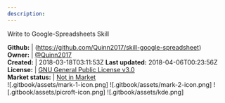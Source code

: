 ```yaml
---
description: 
---
```

Write to Google-Spreadsheets Skill



**Github:** | (https://github.com/Quinn2017/skill-google-spreadsheet)  
**Owner:** | [@Quinn2017](https://github.com/Quinn2017)  
**Created:** | 2018-03-18T03:11:53Z  **Last updated:** 2018-04-06T00:23:56Z  
**License:** | [GNU General Public License v3.0](https://api.github.com/licenses/gpl-3.0)  
**Market status:** | [Not in Market](https://market.mycroft.ai/skill/)  
 ![.gitbook/assets/mark-1-icon.png]  ![.gitbook/assets/mark-2-icon.png]  ![.gitbook/assets/picroft-icon.png]  ![.gitbook/assets/kde.png]  
